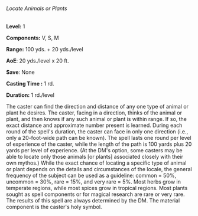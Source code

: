 ###### Locate Animals or Plants

**Level:** 1

**Components:** V, S, M

**Range:** 100 yds. + 20 yds./level

**AoE**: 20 yds./level x 20 ft.

**Save**: None

**Casting Time :** 1 rd.

**Duration:** 1 rd./level

The caster can find the direction and distance of any one type of animal or plant he desires. The caster, facing in a direction, thinks of the animal or plant, and then knows if any such animal or plant is within range. If so, the exact distance and approximate number present is learned. During each round of the spell's duration, the caster can face in only one direction (i.e., only a 20-foot-wide path can be known). The spell lasts one round per level of experience of the caster, while the length of the path is 100 yards plus 20 yards per level of experience. (At the DM's option, some casters may be able to locate only those animals [or plants] associated closely with their own mythos.) While the exact chance of locating a specific type of animal or plant depends on the details and circumstances of the locale, the general frequency of the subject can be used as a guideline: common = 50%, uncommon = 30%, rare = 15%, and very rare = 5%. Most herbs grow in temperate regions, while most spices grow in tropical regions. Most plants sought as spell components or for magical research are rare or very rare. The results of this spell are always determined by the DM. The material component is the caster's holy symbol.